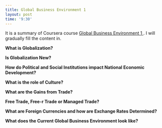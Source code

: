 ```yaml
---
title: Global Business Environment 1
layout: post
time: '9:30'
---
```

It is a summary of Coursera course <a href="https://www.coursera.org/course/globalbusiness">
Global Business Environment 1 </a>. I will gradually fill the content in. 

**What is Globalization?**

**Is Globalization New?**

**How do Political and Social Institutions impact National Economic Development?**

**What is the role of Culture?**

**What are the Gains from Trade?**

**Free Trade, Free-r Trade or Managed Trade?**

**What are Foreign Currencies and how are Exchange Rates Determined?**

**What does the Current Global Business Environment look like?** 
